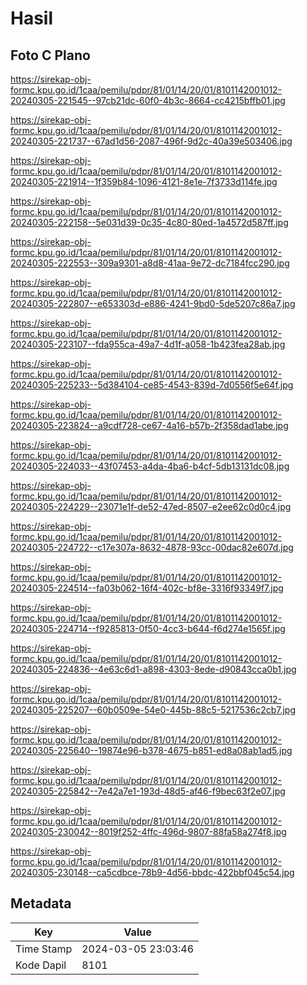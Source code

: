 # Hasil

## Foto C Plano

https://sirekap-obj-formc.kpu.go.id/1caa/pemilu/pdpr/81/01/14/20/01/8101142001012-20240305-221545--97cb21dc-60f0-4b3c-8664-cc4215bffb01.jpg

https://sirekap-obj-formc.kpu.go.id/1caa/pemilu/pdpr/81/01/14/20/01/8101142001012-20240305-221737--67ad1d56-2087-496f-9d2c-40a39e503406.jpg

https://sirekap-obj-formc.kpu.go.id/1caa/pemilu/pdpr/81/01/14/20/01/8101142001012-20240305-221914--1f359b84-1096-4121-8e1e-7f3733d114fe.jpg

https://sirekap-obj-formc.kpu.go.id/1caa/pemilu/pdpr/81/01/14/20/01/8101142001012-20240305-222158--5e031d39-0c35-4c80-80ed-1a4572d587ff.jpg

https://sirekap-obj-formc.kpu.go.id/1caa/pemilu/pdpr/81/01/14/20/01/8101142001012-20240305-222553--309a9301-a8d8-41aa-9e72-dc7184fcc290.jpg

https://sirekap-obj-formc.kpu.go.id/1caa/pemilu/pdpr/81/01/14/20/01/8101142001012-20240305-222807--e653303d-e886-4241-9bd0-5de5207c86a7.jpg

https://sirekap-obj-formc.kpu.go.id/1caa/pemilu/pdpr/81/01/14/20/01/8101142001012-20240305-223107--fda955ca-49a7-4d1f-a058-1b423fea28ab.jpg

https://sirekap-obj-formc.kpu.go.id/1caa/pemilu/pdpr/81/01/14/20/01/8101142001012-20240305-225233--5d384104-ce85-4543-839d-7d0556f5e64f.jpg

https://sirekap-obj-formc.kpu.go.id/1caa/pemilu/pdpr/81/01/14/20/01/8101142001012-20240305-223824--a9cdf728-ce67-4a16-b57b-2f358dad1abe.jpg

https://sirekap-obj-formc.kpu.go.id/1caa/pemilu/pdpr/81/01/14/20/01/8101142001012-20240305-224033--43f07453-a4da-4ba6-b4cf-5db13131dc08.jpg

https://sirekap-obj-formc.kpu.go.id/1caa/pemilu/pdpr/81/01/14/20/01/8101142001012-20240305-224229--23071e1f-de52-47ed-8507-e2ee62c0d0c4.jpg

https://sirekap-obj-formc.kpu.go.id/1caa/pemilu/pdpr/81/01/14/20/01/8101142001012-20240305-224722--c17e307a-8632-4878-93cc-00dac82e607d.jpg

https://sirekap-obj-formc.kpu.go.id/1caa/pemilu/pdpr/81/01/14/20/01/8101142001012-20240305-224514--fa03b062-16f4-402c-bf8e-3316f93349f7.jpg

https://sirekap-obj-formc.kpu.go.id/1caa/pemilu/pdpr/81/01/14/20/01/8101142001012-20240305-224714--f9285813-0f50-4cc3-b644-f6d274e1565f.jpg

https://sirekap-obj-formc.kpu.go.id/1caa/pemilu/pdpr/81/01/14/20/01/8101142001012-20240305-224836--4e63c6d1-a898-4303-8ede-d90843cca0b1.jpg

https://sirekap-obj-formc.kpu.go.id/1caa/pemilu/pdpr/81/01/14/20/01/8101142001012-20240305-225207--60b0509e-54e0-445b-88c5-5217536c2cb7.jpg

https://sirekap-obj-formc.kpu.go.id/1caa/pemilu/pdpr/81/01/14/20/01/8101142001012-20240305-225640--19874e96-b378-4675-b851-ed8a08ab1ad5.jpg

https://sirekap-obj-formc.kpu.go.id/1caa/pemilu/pdpr/81/01/14/20/01/8101142001012-20240305-225842--7e42a7e1-193d-48d5-af46-f9bec63f2e07.jpg

https://sirekap-obj-formc.kpu.go.id/1caa/pemilu/pdpr/81/01/14/20/01/8101142001012-20240305-230042--8019f252-4ffc-496d-9807-88fa58a274f8.jpg

https://sirekap-obj-formc.kpu.go.id/1caa/pemilu/pdpr/81/01/14/20/01/8101142001012-20240305-230148--ca5cdbce-78b9-4d56-bbdc-422bbf045c54.jpg


## Metadata

| Key        | Value               |
| ---------- | ------------------- |
| Time Stamp | 2024-03-05 23:03:46 |
| Kode Dapil | 8101                |



